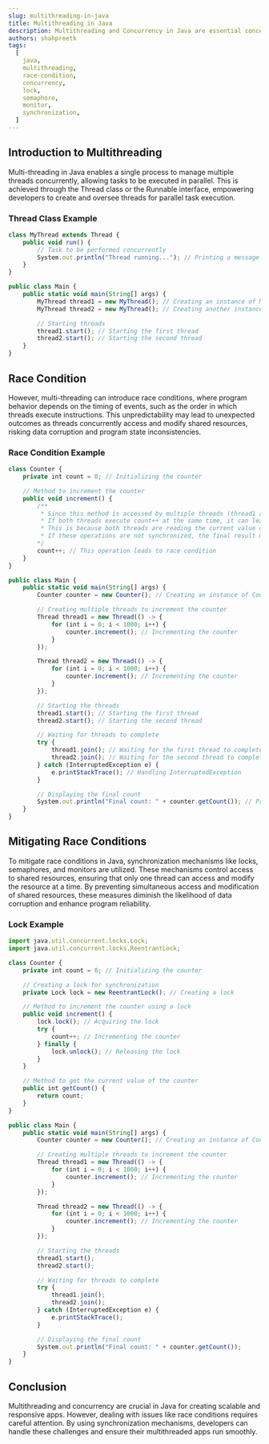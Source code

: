 ```yaml
---
slug: multithreading-in-java
title: Multithreading in Java
description: Multithreading and Concurrency in Java are essential concepts for building scalable and responsive applications. This guide covers the basics of multithreading in Java.
authors: shahpreetk
tags:
  [
    java,
    multithreading,
    race-condition,
    concurrency,
    lock,
    semaphore,
    monitor,
    synchronization,
  ]
---
```


## Introduction to Multithreading

Multi-threading in Java enables a single process to manage multiple threads concurrently, allowing tasks to be executed in parallel. This is achieved through the Thread class or the Runnable interface, empowering developers to create and oversee threads for parallel task execution.

<!-- truncate -->

### Thread Class Example

```js
class MyThread extends Thread {
    public void run() {
        // Task to be performed concurrently
        System.out.println("Thread running..."); // Printing a message indicating that the thread is running
    }
}

public class Main {
    public static void main(String[] args) {
        MyThread thread1 = new MyThread(); // Creating an instance of MyThread
        MyThread thread2 = new MyThread(); // Creating another instance of MyThread

        // Starting threads
        thread1.start(); // Starting the first thread
        thread2.start(); // Starting the second thread
    }
}
```

## Race Condition

However, multi-threading can introduce race conditions, where program behavior depends on the timing of events, such as the order in which threads execute instructions. This unpredictability may lead to unexpected outcomes as threads concurrently access and modify shared resources, risking data corruption and program state inconsistencies.

### Race Condition Example

```js
class Counter {
    private int count = 0; // Initializing the counter

    // Method to increment the counter
    public void increment() {
        /**
         * Since this method is accessed by multiple threads (thread1 and thread2), there is a possibility that both threads may execute this line concurrently.
         * If both threads execute count++ at the same time, it can lead to a race condition where the final value of count may not be the expected result.
         * This is because both threads are reading the current value of count, incrementing it, and then writing the updated value back to count.
         * If these operations are not synchronized, the final result may be inconsistent due to interleaving of operations from different threads.
        */
        count++; // This operation leads to race condition
    }
}

public class Main {
    public static void main(String[] args) {
        Counter counter = new Counter(); // Creating an instance of Counter

        // Creating multiple threads to increment the counter
        Thread thread1 = new Thread(() -> {
            for (int i = 0; i < 1000; i++) {
                counter.increment(); // Incrementing the counter
            }
        });

        Thread thread2 = new Thread(() -> {
            for (int i = 0; i < 1000; i++) {
                counter.increment(); // Incrementing the counter
            }
        });

        // Starting the threads
        thread1.start(); // Starting the first thread
        thread2.start(); // Starting the second thread

        // Waiting for threads to complete
        try {
            thread1.join(); // Waiting for the first thread to complete
            thread2.join(); // Waiting for the second thread to complete
        } catch (InterruptedException e) {
            e.printStackTrace(); // Handling InterruptedException
        }

        // Displaying the final count
        System.out.println("Final count: " + counter.getCount()); // Printing the final count
    }
}
```

## Mitigating Race Conditions

To mitigate race conditions in Java, synchronization mechanisms like locks, semaphores, and monitors are utilized. These mechanisms control access to shared resources, ensuring that only one thread can access and modify the resource at a time. By preventing simultaneous access and modification of shared resources, these measures diminish the likelihood of data corruption and enhance program reliability.

### Lock Example

```js
import java.util.concurrent.locks.Lock;
import java.util.concurrent.locks.ReentrantLock;

class Counter {
    private int count = 0; // Initializing the counter

    // Creating a lock for synchronization
    private Lock lock = new ReentrantLock(); // Creating a lock

    // Method to increment the counter using a lock
    public void increment() {
        lock.lock(); // Acquiring the lock
        try {
            count++; // Incrementing the counter
        } finally {
            lock.unlock(); // Releasing the lock
        }
    }

    // Method to get the current value of the counter
    public int getCount() {
        return count;
    }
}

public class Main {
    public static void main(String[] args) {
        Counter counter = new Counter(); // Creating an instance of Counter

        // Creating multiple threads to increment the counter
        Thread thread1 = new Thread(() -> {
            for (int i = 0; i < 1000; i++) {
                counter.increment(); // Incrementing the counter
            }
        });

        Thread thread2 = new Thread(() -> {
            for (int i = 0; i < 1000; i++) {
                counter.increment(); // Incrementing the counter
            }
        });

        // Starting the threads
        thread1.start();
        thread2.start();

        // Waiting for threads to complete
        try {
            thread1.join();
            thread2.join();
        } catch (InterruptedException e) {
            e.printStackTrace();
        }

        // Displaying the final count
        System.out.println("Final count: " + counter.getCount());
    }
}
```

## Conclusion

Multithreading and concurrency are crucial in Java for creating scalable and responsive apps. However, dealing with issues like race conditions requires careful attention. By using synchronization mechanisms, developers can handle these challenges and ensure their multithreaded apps run smoothly.

